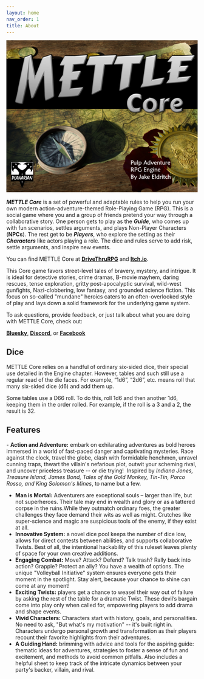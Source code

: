 ```yaml
---
layout: home
nav_order: 1
title: About
---
```


<center><img src="images/ItchCover.png" title="METTLE Core cover"/></center>

***METTLE Core*** is a set of powerful and adaptable rules to help you run your own modern action-adventure-themed Role-Playing Game (RPG). This is a social game where you and a group of friends pretend your way through a collaborative story. One person gets to play as the ***Guide***, who comes up with fun scenarios, settles arguments, and plays Non-Player Characters (**NPCs**). The rest get to be ***Players***, who explore the setting as their ***Characters*** like actors playing a role. The dice and rules serve to add risk, settle arguments, and inspire new events.

You can find METTLE Core at [**DriveThruRPG**](https://www.drivethrurpg.com/product/374145/METTLE-Core?affiliate_id=490690) and
[**Itch.io**](https://planarian.itch.io/mettle-core).

This Core game favors street-level tales of bravery, mystery, and intrigue. It is ideal for detective stories, crime dramas, B-movie mayhem, daring rescues, tense exploration, gritty post-apocalyptic survival, wild-west gunfights, Nazi-clobbering, low fantasy, and grounded science fiction. This focus on so-called "mundane" heroics caters to an often-overlooked style of play and lays down a solid framework for the underlying game system.

To ask questions, provide feedback, or just talk about what you are doing with
METTLE Core, check out:

[**Bluesky**](https://bsky.app/profile/jakeeldritch.bsky.social),
[**Discord**](https://discord.gg/Rmv3PBN), or
[**Facebook**](https://www.facebook.com/PlanarianGames/)

## Dice
METTLE Core relies on a handful of ordinary six-sided dice, their special use detailed in the Engine chapter. However, tables and such still use a regular read of the die faces. For example, “1d6”, “2d6”, etc. means roll that many six-sided dice (d6) and add them up.

Some tables use a D66 roll. To do this, roll 1d6 and then another 1d6, keeping them in the order rolled. For example, if the roll is a 3 and a 2, the result is 32.

## Features

- **Action and Adventure:** embark on exhilarating adventures as bold heroes immersed in a world of fast-paced danger and captivating mysteries. Race against the clock, travel the globe, clash with formidable henchmen, unravel cunning traps, thwart the villain's nefarious plot, outwit your scheming rival, and uncover priceless treasure -- or die trying!  Inspired by *Indiana Jones, Treasure Island, James Bond, Tales of the Gold Monkey, Tin-Tin, Porco Rosso, and King Solomon's Mines*, to name but a few.
- **Man is Mortal:** Adventurers are exceptional souls – larger than life, but not superheroes. Their tale may end in wealth and glory or as a tattered corpse in the ruins.While they outmatch ordinary foes, the greater challenges they face demand their wits as well as might. Crutches like super-science and magic are suspicious tools of the enemy, if they exist at all.
- **Innovative System:** a novel dice pool keeps the number of dice low, allows for direct contests between abilities, and supports collaborative Twists. Best of all, the intentional hackability of this ruleset leaves plenty of space for your own creative additions.
- **Engaging Combat:** Move? Attack? Defend? Talk trash? Rally back into action? Grapple? Protect an ally? You have a wealth of options. The unique "Volleyball Initiative" system ensures everyone gets their moment in the spotlight. Stay alert, because your chance to shine can come at any moment!
- **Exciting Twists:** players get a chance to weasel their way out of failure by asking the rest of the table for a dramatic Twist. These devil’s bargain come into play only when called for, empowering players to add drama and shape events.
- **Vivid Characters:** Characters start with history, goals, and personalities. No need to ask, "But what's my motivation" -- it's built right in. Characters undergo personal growth and transformation as their players recount their favorite highlights from their adventures.
- **A Guiding Hand:** brimming with advice and tools for the aspiring guide: thematic ideas for adventures, strategies to foster a sense of fun and excitement, and methods to avoid common pitfalls. Also includes a helpful sheet to keep track of the intricate dynamics between your party's backer, villain, and rival.
